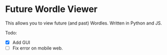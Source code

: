 # Future Wordle Viewer
This allows you to view future (and past) Wordles.
Written in Python and JS.

Todo:
- [x] Add GUI
- [ ] Fix error on mobile web. 
